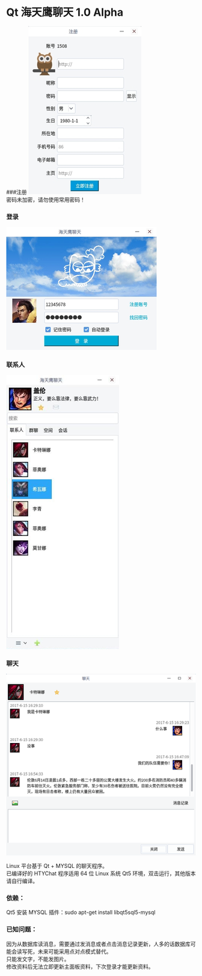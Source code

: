 # Qt 海天鹰聊天 1.0 Alpha

###注册
![alt](reg.jpg)  
密码未加密，请勿使用常用密码！
### 登录
![alt](login.jpg)  
### 联系人
![alt](form.jpg)  
### 聊天
![alt](chat.png)  

Linux 平台基于 Qt + MYSQL 的聊天程序。  
已编译好的 HTYChat 程序适用 64 位 Linux 系统 Qt5 环境，双击运行，其他版本请自行编译。  

### 依赖：
Qt5 安装 MYSQL 插件：sudo apt-get install libqt5sql5-mysql

### 已知问题：
因为从数据库读消息，需要通过发消息或者点击消息记录更新，人多的话数据库可能会读写死，未来可能采用点对点模式替代。  
只能发文字，不能发图片。  
修改资料后无法立即更新主面板资料，下次登录才能更新资料。